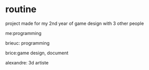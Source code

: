# routine
project made for my 2nd year of game design with 3 other people

me:programming

brieuc: programming

brice:game design, document

alexandre: 3d artiste
